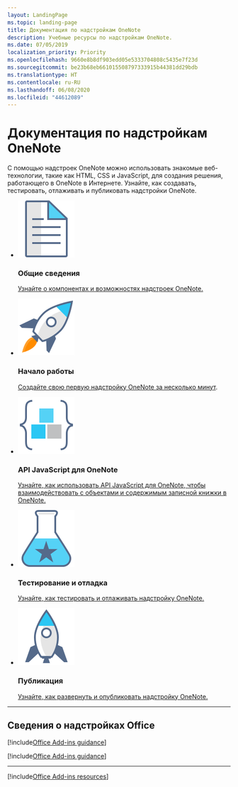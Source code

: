 ```yaml
---
layout: LandingPage
ms.topic: landing-page
title: Документация по надстройкам OneNote
description: Учебные ресурсы по надстройкам OneNote.
ms.date: 07/05/2019
localization_priority: Priority
ms.openlocfilehash: 9660e8b8df903edd05e5333704808c5435e7f23d
ms.sourcegitcommit: be23b68eb661015508797333915b44381dd29bdb
ms.translationtype: HT
ms.contentlocale: ru-RU
ms.lasthandoff: 06/08/2020
ms.locfileid: "44612089"
---
```

# <a name="onenote-add-ins-documentation"></a>Документация по надстройкам OneNote

С помощью надстроек OneNote можно использовать знакомые веб-технологии, такие как HTML, CSS и JavaScript, для создания решения, работающего в OneNote в Интернете. Узнайте, как создавать, тестировать, отлаживать и публиковать надстройки OneNote.

<ul class="panelContent cardsF cols cols3">
    <li>
        <div class="cardSize">
            <div class="cardPadding">
                <div class="card">
                    <div class="cardImageOuter">
                        <div class="cardImage">
                            <img src="../images/index-landing-page/i_article.svg" alt="Overview" />
                        </div>
                    </div>
                    <div class="cardText">
                        <h3>Общие сведения</h3>
                        <p><a href="onenote-add-ins-programming-overview.md">Узнайте о компонентах и возможностях надстроек OneNote.</a></p>
                    </div>
                </div>
            </div>
        </div>
    </li>
    <li>
        <div class="cardSize">
            <div class="cardPadding">
                <div class="card">
                    <div class="cardImageOuter">
                        <div class="cardImage">
                            <img src="../images/index-landing-page/i_get-started.svg" alt="Getting started" />
                        </div>
                    </div>
                    <div class="cardText">
                        <h3>Начало работы</h3>
                        <p><a href="../quickstarts/onenote-quickstart.md">Создайте свою первую надстройку OneNote за несколько минут</a>.</p>
                    </div>
                </div>
            </div>
        </div>
    </li>
    <li>
        <div class="cardSize">
            <div class="cardPadding">
                <div class="card">
                    <div class="cardImageOuter">
                        <div class="cardImage">
                            <img src="../images/index-landing-page/i_code-blocks.svg" alt="OneNote JavaScript API" />
                        </div>
                    </div>
                    <div class="cardText">
                        <h3>API JavaScript для OneNote</h3>
                        <p><a href="../reference/overview/onenote-add-ins-javascript-reference.md">Узнайте, как использовать API JavaScript для OneNote, чтобы взаимодействовать с объектами и содержимым записной книжки в OneNote.</a></p>
                    </div>
                </div>
            </div>
        </div>
    </li>
    <li>
        <div class="cardSize">
            <div class="cardPadding">
                <div class="card">
                    <div class="cardImageOuter">
                        <div class="cardImage">
                            <img src="../images/index-landing-page/i_recommended-testing.svg" alt="Testing and debugging" />
                        </div>
                    </div>
                    <div class="cardText">
                        <h3>Тестирование и отладка</h3>
                        <p><a href="../testing/test-debug-office-add-ins.md">Узнайте, как тестировать и отлаживать надстройку OneNote.</a></p>
                    </div>
                </div>
            </div>
        </div>
    </li>
    <li>
        <div class="cardSize">
            <div class="cardPadding">
                <div class="card">
                    <div class="cardImageOuter">
                        <div class="cardImage">
                            <img src="../images/index-landing-page/i_deploy.svg" alt="Publishing" />
                        </div>
                    </div>
                    <div class="cardText">
                        <h3>Публикация</h3>
                        <p><a href="../publish/publish.md">Узнайте, как развернуть и опубликовать надстройку OneNote.</a></p>
                    </div>
                </div>
            </div>
        </div>
    </li>
</ul>

---

<h2>Сведения о надстройках Office</h2>

[!include[Office Add-ins guidance](../includes/landing-page-office-addins-guidance.md)]

[!include[Office Add-ins guidance](../includes/landing-page-office-addins-guidance-note.md)]

---

[!include[Office Add-ins resources](../includes/landing-page-resources-no-script-lab.md)]
